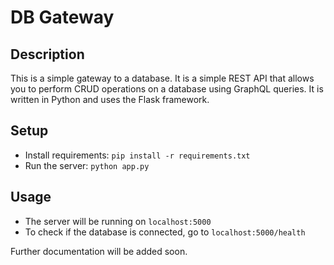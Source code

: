 # DB Gateway

## Description

This is a simple gateway to a database. It is a simple REST API that allows you to perform CRUD operations on a database using GraphQL queries. It is written in Python and uses the Flask framework.

## Setup

- Install requirements: `pip install -r requirements.txt`
- Run the server: `python app.py`

## Usage

- The server will be running on `localhost:5000`
- To check if the database is connected, go to `localhost:5000/health`

Further documentation will be added soon.
